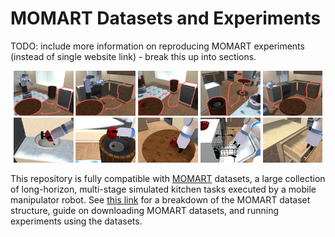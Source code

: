 # MOMART Datasets and Experiments

TODO: include more information on reproducing MOMART experiments (instead of single website link) - break this up into sections.

<p align="center">
  <img width="19.0%" src="../images/momart_table_setup_from_dishwasher_overview.png">
  <img width="19.0%" src="../images/momart_table_setup_from_dresser_overview.png">
  <img width="19.0%" src="../images/momart_table_cleanup_to_dishwasher_overview.png">
  <img width="19.0%" src="../images/momart_table_cleanup_to_sink_overview.png">
  <img width="19.0%" src="../images/momart_unload_dishwasher_to_dresser_overview.png">
  <img width="19.0%" src="../images/momart_bowl_in_sink.png">
  <img width="19.0%" src="../images/momart_dump_trash.png">
  <img width="19.0%" src="../images/momart_grab_bowl.png">
  <img width="19.0%" src="../images/momart_open_dishwasher.png">
  <img width="19.0%" src="../images/momart_open_dresser.png">
 </p>

This repository is fully compatible with [MOMART](https://sites.google.com/view/il-for-mm/home) datasets, a large collection of long-horizon, multi-stage simulated kitchen tasks executed by a mobile manipulator robot. See [this link](https://sites.google.com/view/il-for-mm/datasets) for a breakdown of the MOMART dataset structure, guide on downloading MOMART datasets, and running experiments using the datasets.